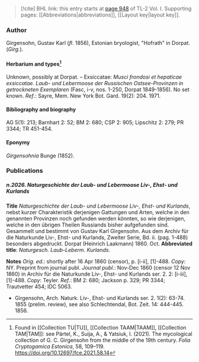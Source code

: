 > [!cite] BHL link: this entry starts at [page 948](https://www.biodiversitylibrary.org/item/103414#page/996/mode/1up) of TL-2 Vol. I.
> Supporting pages: [[Abbreviations|abbreviations]], [[Layout key|layout key]].

### Author

Girgensohn, Gustav Karl (*fl*. 1856), Estonian bryologist, "Hofrath" in Dorpat. (*Girg.*).

#### Herbarium and types[^1]

Unknown, possibly at Dorpat. – Exsiccatae: *Musci frondosi et hepaticae exsiccatae. Laub- und Lebermoose der Russischen Ostsee-Provinzen in getrockneten Exemplaren* (Fasc, i-v, nos. 1-250, Dorpat 1849-1856). No set known.
*Ref*.: Sayre, Mem. New York Bot. Gard. 19(2): 204. 1971.

#### Bibliography and biography

AG 5(1): 213; Barnhart 2: 52; BM 2: 680; CSP 2: 905; Lipschitz 2: 279; PR 3344; TR 451-454.

#### Eponymy

*Girgensohnia* Bunge (1852).

### Publications

##### n.2026. Naturgeschichte der Laub- und Lebermoose Liv-, Ehst- und Kurlands

**Title**
*Naturgeschichte der Laub- und Lebermoose Liv-, Ehst- und Kurlands*, nebst kurzer Charakteristik derjenigen Gattungen und Arten, welche in den genannten Provinzen noch gefunden werden könnten, so wie derjenigen, welche in den übrigen Theilen Russiands bisher aufgefunden sind. Gesammelt und bestimmt von Gustav Karl Girgensohn. Aus dem Archiv für die Naturkunde Liv-, Ehst- und Kurlands, Zweiter Serie, Bd. ii. (pag. 1-488) besonders abgedruckt. Dorpat (Heinrich Laakmann) 1860. Oct.
**Abbreviated title**: *Naturgesch. Laub-Leberm. Kurlands*.

**Notes**
*Orig. ed.*: shortly after 16 Apr 1860 (censor), p. \[i-ii\], \[1\]-488. *Copy*: NY. Preprint from journal publ.
*Journal publ*.: Nov-Dec 1860 (censor 12 Nov 1860) in Archiv für die Naturkunde Liv-, Ehst- und Kurlands ser. 2. 2: \[i-iii\], \[1\]-488. *Copy*: Teyler.
*Ref*.: BM 2: 680; Jackson p. 329; PR 3344; Trautvetter 454; IDC 5063.
- Girgensohn, Arch. Naturk. Liv-, Ehst- und Kurlands ser. 2. 1(2): 63-74. 1855 (prelim. review), see also Schlechtendal, Bot. Zeit. 14: 444-445. 1856.

[^1]: Found in [[Collection TU|TU]], [[Collection TAAM|TAAM]], [[Collection TAM|TAM]]: see Pärtel, K., Suija, A., & Yatsiuk, I. (2021). The mycological collection of G. C. Girgensohn from the middle of the 19th century. _Folia Cryptogamica Estonica_, 58, 109–119. https://doi.org/10.12697/fce.2021.58.14

